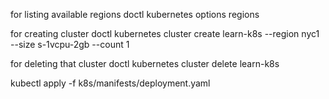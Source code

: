 for listing available regions
doctl kubernetes options regions

for creating cluster
doctl kubernetes cluster create learn-k8s --region nyc1 --size s-1vcpu-2gb --count 1

for deleting that cluster
doctl kubernetes cluster delete learn-k8s

kubectl apply -f k8s/manifests/deployment.yaml

